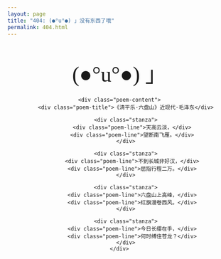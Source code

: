 ```yaml
---
layout: page
title: "404: (●°u°●)​ 」没有东西了哦"
permalink: 404.html
---
```


<style>
.poem-container {
    font-family: 'Noto Serif SC', serif, 'Microsoft YaHei', sans-serif;
    max-width: 800px;
    margin: 0 auto;
    padding: 30px 20px;
    text-align: center;
}

.poem-title {
    font-size: 1.3rem;
    margin-bottom: 25px;
    color: #666;
    font-weight: 500;
}

.poem-content {
    font-size: 1.4rem;
    line-height: 2.2;
    background-color: white;
    border-radius: 8px;
    padding: 40px;
    box-shadow: 0 4px 15px rgba(0, 0, 0, 0.1);
    margin: 20px 0;
}

.poem-line {
    margin: 10px 0;
}

.stanza {
    margin-bottom: 40px;
}

.emoji {
    font-size: 3rem;
    margin-bottom: 20px;
}

@media (max-width: 600px) {
    .poem-content {
        font-size: 1.2rem;
        padding: 25px 15px;
    }
}
</style>

<div class="poem-container">
    <div class="emoji">(●°u°●)​ 」</div>
    
    <div class="poem-content">
        <div class="poem-title">《清平乐·六盘山》近现代·毛泽东</div>
        
        <div class="stanza">
            <div class="poem-line">天高云淡，</div>
            <div class="poem-line">望断南飞雁。</div>
        </div>
        
        <div class="stanza">
            <div class="poem-line">不到长城非好汉，</div>
            <div class="poem-line">屈指行程二万。</div>
        </div>
        
        <div class="stanza">
            <div class="poem-line">六盘山上高峰，</div>
            <div class="poem-line">红旗漫卷西风。</div>
        </div>
        
        <div class="stanza">
            <div class="poem-line">今日长缨在手，</div>
            <div class="poem-line">何时缚住苍龙？</div>
        </div>
    </div>
</div>
